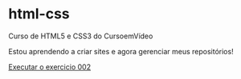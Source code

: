 # html-css
 Curso de HTML5 e CSS3 do CursoemVídeo

 Estou aprendendo a criar sites e agora gerenciar meus repositórios!

<a href="https://eduardovrezende.github.io/html-css/Exercicios/ex002/index.html"> Executar o exercicio 002</a>
